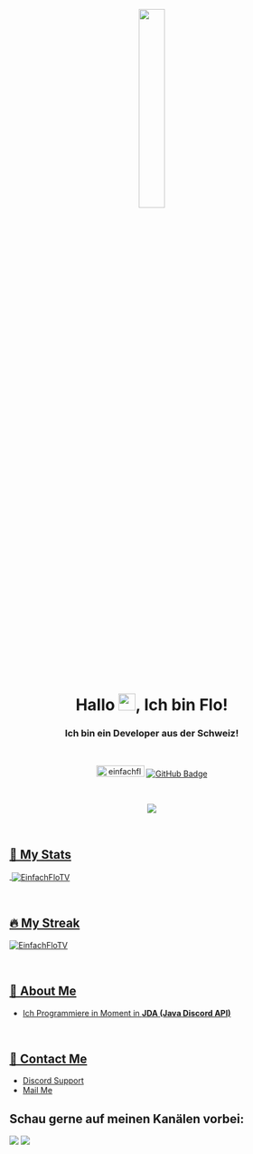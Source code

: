 <p align="center">
<a href="#"><img width="30%" height="auto" src="https://cdn.discordapp.com/attachments/985551183479463998/1001856009670758470/coding2.gif" height="175px"/></a>
</p>

<h1 align="center">Hallo <img src="https://raw.githubusercontent.com/MartinHeinz/MartinHeinz/master/wave.gif" width="30px" height="30px">, Ich bin Flo!</h1>
<h3 align="center">Ich bin ein Developer aus der Schweiz!</h3>

<br>

<p align="center">
    <a href="https://discord.gg/hbDuAc2AU9"><img src="https://img.shields.io/badge/Discord-7488cd?style=for-the-badge&logo=discord&logoColor=white" alt="einfachflo_tv" width="85" height="20"/></a>
    <a href="https://github.com/einfachflotv?tab=followers"><img src="https://img.shields.io/github/followers/einfachflotv?label=Followers&style=social" alt="GitHub Badge"></a>
</p>
<br>
<p align="center">
  <a href="https://ko-fi.com/I3I8X62ML"><img src="https://ko-fi.com/img/githubbutton_sm.svg"/>
      </p>
<br>

## 🤔 My Stats
<p>&nbsp;<img align="center" src="https://github-readme-stats.vercel.app/api?username=EinfachFloTV&show_icons=true&locale=en" alt="EinfachFloTV" /></p>
<br/>

## 🔥 My Streak
<p><img align="center" src="https://github-readme-streak-stats.herokuapp.com/?user=EinfachFloTV" alt="EinfachFloTV" /></p>
<br/>

## 🔎 About Me

- Ich Programmiere in Moment in **JDA (Java Discord API)**

<br/>

## 📝 Contact Me
- [Discord Support](https://discord.com/users/871714118946660352)<br/>
- [Mail Me](mailto:)<br/>


## Schau gerne auf meinen Kanälen vorbei:
<p align="left">

<a href = "https://www.youtube.com/@EinfachFlo_TV"><img src="https://img.icons8.com/fluent/48/000000/youtube.png"/></a>
<a href = "https://twitch.tv/einfachflo_tv"><img src="https://img.icons8.com/fluent/48/000000/twitch.png"/></a>
<br/>
